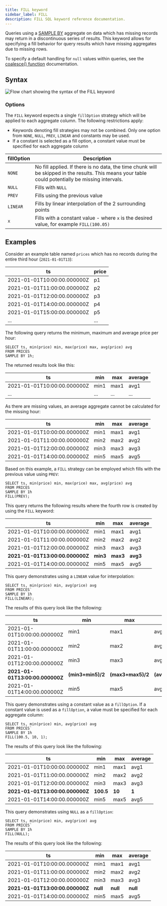 ```yaml
---
title: FILL keyword
sidebar_label: FILL
description: FILL SQL keyword reference documentation.
---
```


Queries using a [SAMPLE BY](/docs/reference/sql/sample-by/) aggregate on data
which has missing records may return in a discontinuous series of results. This
keyword allows for specifying a fill behavior for query results which have
missing aggregates due to missing rows.

To specify a default handling for `null` values within queries, see the
[coalesce() function](http://localhost:3000/docs/reference/function/conditional/#coalesce)
documentation.

## Syntax

![Flow chart showing the syntax of the FILL keyword](/img/docs/diagrams/fill.svg)

### Options

The `FILL` keyword expects a single `fillOption` strategy which will be applied
to each aggregate column. The following restrictions apply:

- Keywords denoting fill strategies may not be combined. Only one option from
  `NONE`, `NULL`, `PREV`, `LINEAR` and constants may be used.
- If a constant is selected as a fill option, a constant value must be specified
  for each aggregate column

| fillOption | Description                                                                                                                                        |
| ---------- | -------------------------------------------------------------------------------------------------------------------------------------------------- |
| `NONE`     | No fill applied. If there is no data, the time chunk will be skipped in the results. This means your table could potentially be missing intervals. |
| `NULL`     | Fills with `NULL`                                                                                                                                  |
| `PREV`     | Fills using the previous value                                                                                                                     |
| `LINEAR`   | Fills by linear interpolation of the 2 surrounding points                                                                                          |
| `x`        | Fills with a constant value - where `x` is the desired value, for example `FILL(100.05)`                                                           |

## Examples

Consider an example table named `prices` which has no records during the entire
third hour (`2021-01-01T13`):

| ts                          | price |
| --------------------------- | ----- |
| 2021-01-01T10:00:00.000000Z | p1    |
| 2021-01-01T11:00:00.000000Z | p2    |
| 2021-01-01T12:00:00.000000Z | p3    |
| 2021-01-01T14:00:00.000000Z | p4    |
| 2021-01-01T15:00:00.000000Z | p5    |
| ...                         | ...   |

The following query returns the minimum, maximum and average price per hour:

```questdb-sql
SELECT ts, min(price) min, max(price) max, avg(price) avg
FROM PRICES
SAMPLE BY 1h;
```

The returned results look like this:

| ts                          | min  | max  | average |
| --------------------------- | ---- | ---- | ------- |
| 2021-01-01T10:00:00.000000Z | min1 | max1 | avg1    |
| ...                         | ...  | ...  | ...     |

As there are missing values, an average aggregate cannot be calculated for the
missing hour:

| ts                          | min  | max  | average |
| --------------------------- | ---- | ---- | ------- |
| 2021-01-01T10:00:00.000000Z | min1 | max1 | avg1    |
| 2021-01-01T11:00:00.000000Z | min2 | max2 | avg2    |
| 2021-01-01T12:00:00.000000Z | min3 | max3 | avg3    |
| 2021-01-01T14:00:00.000000Z | min5 | max5 | avg5    |

Based on this example, a `FILL` strategy can be employed which fills with the
previous value using `PREV`:

```questdb-sql
SELECT ts, min(price) min, max(price) max, avg(price) avg
FROM PRICES
SAMPLE BY 1h
FILL(PREV);
```

This query returns the following results where the fourth row is created by
using the `FILL` keyword:

| ts                              | min      | max      | average  |
| ------------------------------- | -------- | -------- | -------- |
| 2021-01-01T10:00:00.000000Z     | min1     | max1     | avg1     |
| 2021-01-01T11:00:00.000000Z     | min2     | max2     | avg2     |
| 2021-01-01T12:00:00.000000Z     | min3     | max3     | avg3     |
| **2021-01-01T13:00:00.000000Z** | **min3** | **max3** | **avg3** |
| 2021-01-01T14:00:00.000000Z     | min5     | max5     | avg5     |

This query demonstrates using a `LINEAR` value for interpolation:

```questdb-sql
SELECT ts, min(price) min, avg(price) avg
FROM PRICES`
SAMPLE BY 1h
FILL(LINEAR);
```

The results of this query look like the following:

| ts                              | min               | max               | average           |
| ------------------------------- | ----------------- | ----------------- | ----------------- |
| 2021-01-01T10:00:00.000000Z     | min1              | max1              | avg1              |
| 2021-01-01T11:00:00.000000Z     | min2              | max2              | avg2              |
| 2021-01-01T12:00:00.000000Z     | min3              | max3              | avg3              |
| **2021-01-01T13:00:00.000000Z** | **(min3+min5)/2** | **(max3+max5)/2** | **(avg3+avg5)/2** |
| 2021-01-01T14:00:00.000000Z     | min5              | max5              | avg5              |

This query demonstrates using a constant value as a `fillOption`. If a constant
value is used as a `fillOption`, a value must be specified for each aggregate
column:

```questdb-sql
SELECT ts, min(price) min, avg(price) avg
FROM PRICES`
SAMPLE BY 1h
FILL(100.5, 10, 1);
```

The results of this query look like the following:

| ts                              | min       | max    | average |
| ------------------------------- | --------- | ------ | ------- |
| 2021-01-01T10:00:00.000000Z     | min1      | max1   | avg1    |
| 2021-01-01T11:00:00.000000Z     | min2      | max2   | avg2    |
| 2021-01-01T12:00:00.000000Z     | min3      | max3   | avg3    |
| **2021-01-01T13:00:00.000000Z** | **100.5** | **10** | **1**   |
| 2021-01-01T14:00:00.000000Z     | min5      | max5   | avg5    |

This query demonstrates using `NULL` as a `fillOption`:

```questdb-sql
SELECT ts, min(price) min, avg(price) avg
FROM PRICES`
SAMPLE BY 1h
FILL(NULL);
```

The results of this query look like the following:

| ts                              | min      | max      | average  |
| ------------------------------- | -------- | -------- | -------- |
| 2021-01-01T10:00:00.000000Z     | min1     | max1     | avg1     |
| 2021-01-01T11:00:00.000000Z     | min2     | max2     | avg2     |
| 2021-01-01T12:00:00.000000Z     | min3     | max3     | avg3     |
| **2021-01-01T13:00:00.000000Z** | **null** | **null** | **null** |
| 2021-01-01T14:00:00.000000Z     | min5     | max5     | avg5     |
